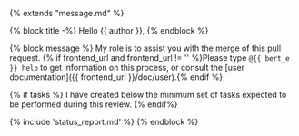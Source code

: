 {% extends "message.md" %}

{% block title -%}
Hello {{ author }},
{% endblock %}

{% block message %}
My role is to assist you with the merge of this
pull request. {% if frontend_url and frontend_url != ''
%}Please type `@{{ bert_e }} help` to get information
on this process, or consult the
[user documentation]({{ frontend_url }}/doc/user).{% endif %}

{% if tasks %}
I have created below the minimum set of tasks expected to be performed during
this review.
{% endif%}

{% include 'status_report.md' %}
{% endblock %}
